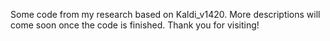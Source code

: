 Some code from my research based on Kaldi\_v1420. More descriptions will come soon once the code is finished. Thank you for visiting!